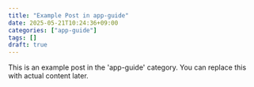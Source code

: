 ```yaml
---
title: "Example Post in app-guide"
date: 2025-05-21T10:24:36+09:00
categories: ["app-guide"]
tags: []
draft: true
---
```


This is an example post in the 'app-guide' category. You can replace this with actual content later.